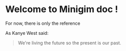# Welcome to Minigim doc !

For now, there is only the reference

As Kanye West said:

> We're living the future so
> the present is our past.